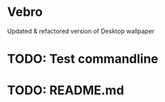 # Vebro
 Updated & refactored version of Desktop wallpaper

# TODO: Test commandline

# TODO: README.md

